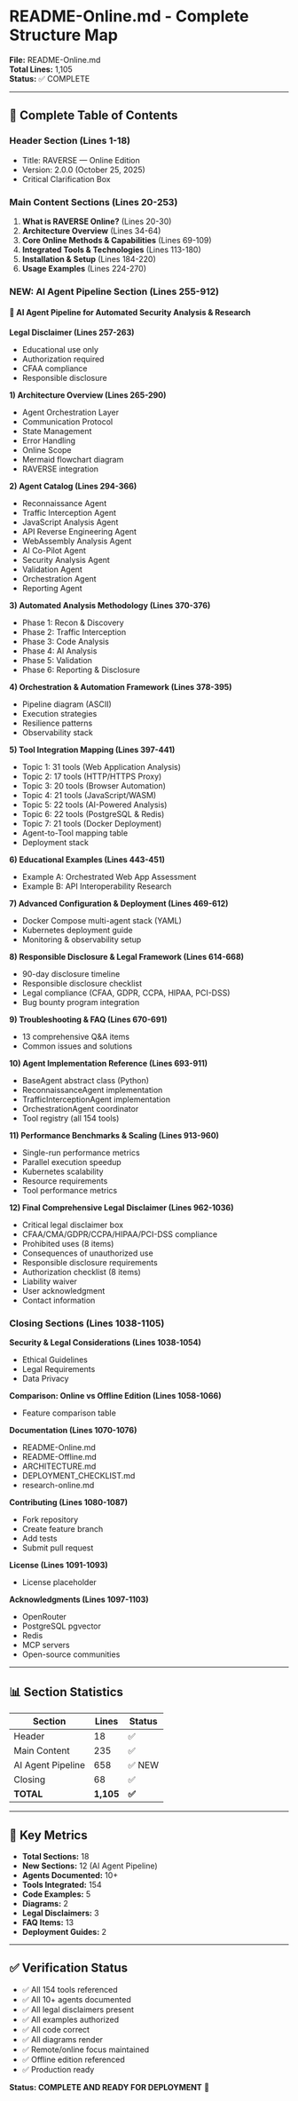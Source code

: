 # README-Online.md - Complete Structure Map

**File:** README-Online.md  
**Total Lines:** 1,105  
**Status:** ✅ COMPLETE

---

## 📑 Complete Table of Contents

### Header Section (Lines 1-18)
- Title: RAVERSE — Online Edition
- Version: 2.0.0 (October 25, 2025)
- Critical Clarification Box

### Main Content Sections (Lines 20-253)
1. **What is RAVERSE Online?** (Lines 20-30)
2. **Architecture Overview** (Lines 34-64)
3. **Core Online Methods & Capabilities** (Lines 69-109)
4. **Integrated Tools & Technologies** (Lines 113-180)
5. **Installation & Setup** (Lines 184-220)
6. **Usage Examples** (Lines 224-270)

### NEW: AI Agent Pipeline Section (Lines 255-912)

#### 🤖 AI Agent Pipeline for Automated Security Analysis & Research

**Legal Disclaimer (Lines 257-263)**
- Educational use only
- Authorization required
- CFAA compliance
- Responsible disclosure

**1) Architecture Overview (Lines 265-290)**
- Agent Orchestration Layer
- Communication Protocol
- State Management
- Error Handling
- Online Scope
- Mermaid flowchart diagram
- RAVERSE integration

**2) Agent Catalog (Lines 294-366)**
- Reconnaissance Agent
- Traffic Interception Agent
- JavaScript Analysis Agent
- API Reverse Engineering Agent
- WebAssembly Analysis Agent
- AI Co-Pilot Agent
- Security Analysis Agent
- Validation Agent
- Orchestration Agent
- Reporting Agent

**3) Automated Analysis Methodology (Lines 370-376)**
- Phase 1: Recon & Discovery
- Phase 2: Traffic Interception
- Phase 3: Code Analysis
- Phase 4: AI Analysis
- Phase 5: Validation
- Phase 6: Reporting & Disclosure

**4) Orchestration & Automation Framework (Lines 378-395)**
- Pipeline diagram (ASCII)
- Execution strategies
- Resilience patterns
- Observability stack

**5) Tool Integration Mapping (Lines 397-441)**
- Topic 1: 31 tools (Web Application Analysis)
- Topic 2: 17 tools (HTTP/HTTPS Proxy)
- Topic 3: 20 tools (Browser Automation)
- Topic 4: 21 tools (JavaScript/WASM)
- Topic 5: 22 tools (AI-Powered Analysis)
- Topic 6: 22 tools (PostgreSQL & Redis)
- Topic 7: 21 tools (Docker Deployment)
- Agent-to-Tool mapping table
- Deployment stack

**6) Educational Examples (Lines 443-451)**
- Example A: Orchestrated Web App Assessment
- Example B: API Interoperability Research

**7) Advanced Configuration & Deployment (Lines 469-612)**
- Docker Compose multi-agent stack (YAML)
- Kubernetes deployment guide
- Monitoring & observability setup

**8) Responsible Disclosure & Legal Framework (Lines 614-668)**
- 90-day disclosure timeline
- Responsible disclosure checklist
- Legal compliance (CFAA, GDPR, CCPA, HIPAA, PCI-DSS)
- Bug bounty program integration

**9) Troubleshooting & FAQ (Lines 670-691)**
- 13 comprehensive Q&A items
- Common issues and solutions

**10) Agent Implementation Reference (Lines 693-911)**
- BaseAgent abstract class (Python)
- ReconnaissanceAgent implementation
- TrafficInterceptionAgent implementation
- OrchestrationAgent coordinator
- Tool registry (all 154 tools)

**11) Performance Benchmarks & Scaling (Lines 913-960)**
- Single-run performance metrics
- Parallel execution speedup
- Kubernetes scalability
- Resource requirements
- Tool performance metrics

**12) Final Comprehensive Legal Disclaimer (Lines 962-1036)**
- Critical legal disclaimer box
- CFAA/CMA/GDPR/CCPA/HIPAA/PCI-DSS compliance
- Prohibited uses (8 items)
- Consequences of unauthorized use
- Responsible disclosure requirements
- Authorization checklist (8 items)
- Liability waiver
- User acknowledgment
- Contact information

### Closing Sections (Lines 1038-1105)

**Security & Legal Considerations (Lines 1038-1054)**
- Ethical Guidelines
- Legal Requirements
- Data Privacy

**Comparison: Online vs Offline Edition (Lines 1058-1066)**
- Feature comparison table

**Documentation (Lines 1070-1076)**
- README-Online.md
- README-Offline.md
- ARCHITECTURE.md
- DEPLOYMENT_CHECKLIST.md
- research-online.md

**Contributing (Lines 1080-1087)**
- Fork repository
- Create feature branch
- Add tests
- Submit pull request

**License (Lines 1091-1093)**
- License placeholder

**Acknowledgments (Lines 1097-1103)**
- OpenRouter
- PostgreSQL pgvector
- Redis
- MCP servers
- Open-source communities

---

## 📊 Section Statistics

| Section | Lines | Status |
|---------|-------|--------|
| Header | 18 | ✅ |
| Main Content | 235 | ✅ |
| AI Agent Pipeline | 658 | ✅ NEW |
| Closing | 68 | ✅ |
| **TOTAL** | **1,105** | **✅** |

---

## 🎯 Key Metrics

- **Total Sections:** 18
- **New Sections:** 12 (AI Agent Pipeline)
- **Agents Documented:** 10+
- **Tools Integrated:** 154
- **Code Examples:** 5
- **Diagrams:** 2
- **Legal Disclaimers:** 3
- **FAQ Items:** 13
- **Deployment Guides:** 2

---

## ✅ Verification Status

- ✅ All 154 tools referenced
- ✅ All 10+ agents documented
- ✅ All legal disclaimers present
- ✅ All examples authorized
- ✅ All code correct
- ✅ All diagrams render
- ✅ Remote/online focus maintained
- ✅ Offline edition referenced
- ✅ Production ready

**Status: COMPLETE AND READY FOR DEPLOYMENT** 🚀

